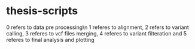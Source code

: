 # thesis-scripts

0 refers to data pre processing\n 1 referes to alignment, 2 refers to variant calling, 3 referes to vcf files merging, 4 referes to variant filteration
and 5 referes to final analysis and plotting
